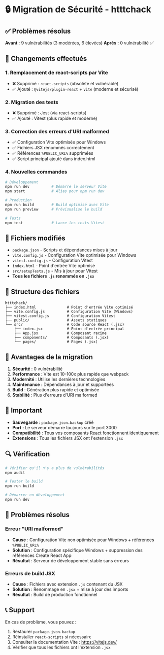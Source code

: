 # 🔒 Migration de Sécurité - htttchack

## ✅ **Problèmes résolus**

**Avant :** 9 vulnérabilités (3 modérées, 6 élevées)
**Après :** 0 vulnérabilité ✅

## 🚀 **Changements effectués**

### 1. **Remplacement de react-scripts par Vite**
- ❌ Supprimé : `react-scripts` (obsolète et vulnérable)
- ✅ Ajouté : `@vitejs/plugin-react` + `vite` (moderne et sécurisé)

### 2. **Migration des tests**
- ❌ Supprimé : Jest (via react-scripts)
- ✅ Ajouté : Vitest (plus rapide et moderne)

### 3. **Correction des erreurs d'URI malformed**
- ✅ Configuration Vite optimisée pour Windows
- ✅ Fichiers JSX renommés correctement
- ✅ Références `%PUBLIC_URL%` supprimées
- ✅ Script principal ajouté dans index.html

### 4. **Nouvelles commandes**
```bash
# Développement
npm run dev          # Démarre le serveur Vite
npm start            # Alias pour npm run dev

# Production
npm run build        # Build optimisé avec Vite
npm run preview      # Prévisualise le build

# Tests
npm test             # Lance les tests Vitest
```

## 🔧 **Fichiers modifiés**

- `package.json` - Scripts et dépendances mises à jour
- `vite.config.js` - Configuration Vite optimisée pour Windows
- `vitest.config.js` - Configuration Vitest
- `index.html` - Point d'entrée Vite optimisé
- `src/setupTests.js` - Mis à jour pour Vitest
- **Tous les fichiers `.js` renommés en `.jsx`**

## 📁 **Structure des fichiers**

```
htttchack/
├── index.html              # Point d'entrée Vite optimisé
├── vite.config.js          # Configuration Vite (Windows)
├── vitest.config.js        # Configuration Vitest
├── public/                 # Assets statiques
└── src/                    # Code source React (.jsx)
    ├── index.jsx           # Point d'entrée principal
    ├── App.jsx             # Composant racine
    ├── components/         # Composants (.jsx)
    └── pages/              # Pages (.jsx)
```

## 🎯 **Avantages de la migration**

1. **Sécurité** : 0 vulnérabilité
2. **Performance** : Vite est 10-100x plus rapide que webpack
3. **Modernité** : Utilise les dernières technologies
4. **Maintenance** : Dépendances à jour et supportées
5. **Build** : Génération plus rapide et optimisée
6. **Stabilité** : Plus d'erreurs d'URI malformed

## 🚨 **Important**

- **Sauvegarde** : `package.json.backup` créé
- **Port** : Le serveur démarre toujours sur le port 3000
- **Compatibilité** : Tous vos composants React fonctionnent identiquement
- **Extensions** : Tous les fichiers JSX ont l'extension `.jsx`

## 🔍 **Vérification**

```bash
# Vérifier qu'il n'y a plus de vulnérabilités
npm audit

# Tester le build
npm run build

# Démarrer en développement
npm run dev
```

## 🐛 **Problèmes résolus**

### **Erreur "URI malformed"**
- **Cause** : Configuration Vite non optimisée pour Windows + références `%PUBLIC_URL%`
- **Solution** : Configuration spécifique Windows + suppression des références Create React App
- **Résultat** : Serveur de développement stable sans erreurs

### **Erreurs de build JSX**
- **Cause** : Fichiers avec extension `.js` contenant du JSX
- **Solution** : Renommage en `.jsx` + mise à jour des imports
- **Résultat** : Build de production fonctionnel

## 📞 **Support**

En cas de problème, vous pouvez :
1. Restaurer `package.json.backup`
2. Réinstaller `react-scripts` si nécessaire
3. Consulter la documentation Vite : https://vitejs.dev/
4. Vérifier que tous les fichiers ont l'extension `.jsx` 